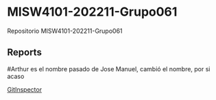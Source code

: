 # MISW4101-202211-Grupo061
Repositorio MISW4101-202211-Grupo061

## Reports  


#Arthur es el nombre pasado de Jose Manuel, cambió el nombre, por si acaso

[GitInspector](https://misw-4101-practicas.github.io/MISW4101-202211-Grupo061/reports)
